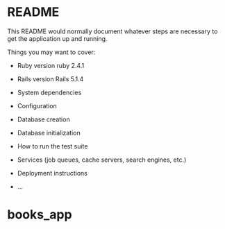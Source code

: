 # README

This README would normally document whatever steps are necessary to get the
application up and running.

Things you may want to cover:

* Ruby version
  ruby 2.4.1
  
* Rails version
  Rails 5.1.4

* System dependencies

* Configuration

* Database creation

* Database initialization

* How to run the test suite

* Services (job queues, cache servers, search engines, etc.)

* Deployment instructions

* ...
# books_app

